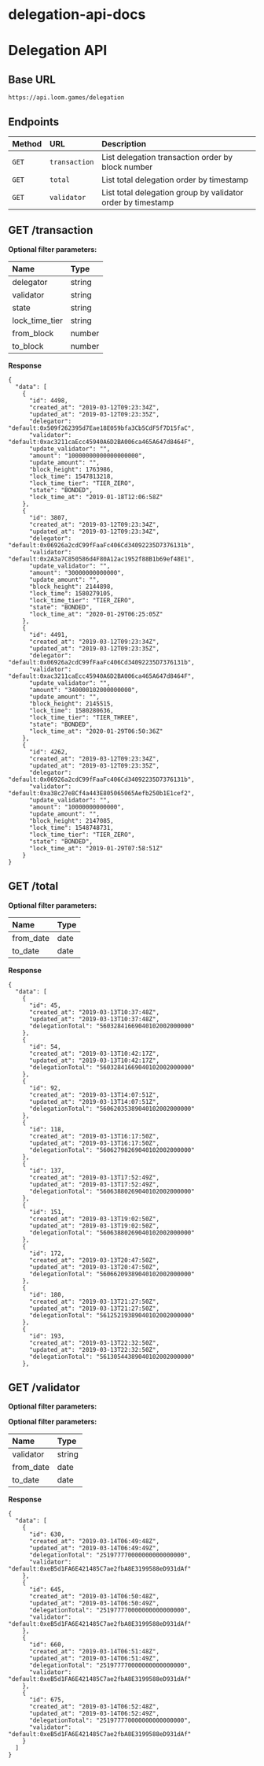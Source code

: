 # delegation-api-docs

# Delegation API

## Base URL

```
https://api.loom.games/delegation
```

## Endpoints

| Method        |  URL | Description |
| :-------------| :-----| :------- |
| `GET` | ```transaction``` | List delegation transaction order by block number |
| `GET` | ```total``` | List total delegation order by timestamp |
| `GET` | ```validator``` | List total delegation group by validator order by timestamp |


## GET /transaction

**Optional filter parameters:**

| Name        |  Type |
| :-----------| :-----|
| delegator | string |
| validator | string |
| state | string |
| lock_time_tier | string |
| from_block | number |
| to_block | number |

**Response**

```
{
  "data": [
    {
      "id": 4498,
      "created_at": "2019-03-12T09:23:34Z",
      "updated_at": "2019-03-12T09:23:35Z",
      "delegator": "default:0x509f262395d7Eae18E059bfa3Cb5CdF5f7D15faC",
      "validator": "default:0xac3211caEcc45940A6D2BA006ca465A647d8464F",
      "update_validator": "",
      "amount": "10000000000000000000",
      "update_amount": "",
      "block_height": 1763986,
      "lock_time": 1547813218,
      "lock_time_tier": "TIER_ZERO",
      "state": "BONDED",
      "lock_time_at": "2019-01-18T12:06:58Z"
    },
    {
      "id": 3807,
      "created_at": "2019-03-12T09:23:34Z",
      "updated_at": "2019-03-12T09:23:34Z",
      "delegator": "default:0x06926a2cdC99fFaaFc406Cd34092235D7376131b",
      "validator": "default:0x2A3a7C850586d4F80A12ac1952f88B1b69ef48E1",
      "update_validator": "",
      "amount": "30000000000000",
      "update_amount": "",
      "block_height": 2144898,
      "lock_time": 1580279105,
      "lock_time_tier": "TIER_ZERO",
      "state": "BONDED",
      "lock_time_at": "2020-01-29T06:25:05Z"
    },
    {
      "id": 4491,
      "created_at": "2019-03-12T09:23:34Z",
      "updated_at": "2019-03-12T09:23:35Z",
      "delegator": "default:0x06926a2cdC99fFaaFc406Cd34092235D7376131b",
      "validator": "default:0xac3211caEcc45940A6D2BA006ca465A647d8464F",
      "update_validator": "",
      "amount": "340000102000000000",
      "update_amount": "",
      "block_height": 2145515,
      "lock_time": 1580280636,
      "lock_time_tier": "TIER_THREE",
      "state": "BONDED",
      "lock_time_at": "2020-01-29T06:50:36Z"
    },
    {
      "id": 4262,
      "created_at": "2019-03-12T09:23:34Z",
      "updated_at": "2019-03-12T09:23:35Z",
      "delegator": "default:0x06926a2cdC99fFaaFc406Cd34092235D7376131b",
      "validator": "default:0xa38c27e8Cf4a443E805065065Aefb250b1E1cef2",
      "update_validator": "",
      "amount": "10000000000000",
      "update_amount": "",
      "block_height": 2147085,
      "lock_time": 1548748731,
      "lock_time_tier": "TIER_ZERO",
      "state": "BONDED",
      "lock_time_at": "2019-01-29T07:58:51Z"
    }
}
```

## GET /total

**Optional filter parameters:**

| Name        |  Type |
| :-----------| :-----|
| from_date | date |
| to_date | date |


**Response**

```
{
  "data": [
    {
      "id": 45,
      "created_at": "2019-03-13T10:37:48Z",
      "updated_at": "2019-03-13T10:37:48Z",
      "delegationTotal": "56032841669040102002000000"
    },
    {
      "id": 54,
      "created_at": "2019-03-13T10:42:17Z",
      "updated_at": "2019-03-13T10:42:17Z",
      "delegationTotal": "56032841669040102002000000"
    },
    {
      "id": 92,
      "created_at": "2019-03-13T14:07:51Z",
      "updated_at": "2019-03-13T14:07:51Z",
      "delegationTotal": "56062035389040102002000000"
    },
    {
      "id": 118,
      "created_at": "2019-03-13T16:17:50Z",
      "updated_at": "2019-03-13T16:17:50Z",
      "delegationTotal": "56062798269040102002000000"
    },
    {
      "id": 137,
      "created_at": "2019-03-13T17:52:49Z",
      "updated_at": "2019-03-13T17:52:49Z",
      "delegationTotal": "56063880269040102002000000"
    },
    {
      "id": 151,
      "created_at": "2019-03-13T19:02:50Z",
      "updated_at": "2019-03-13T19:02:50Z",
      "delegationTotal": "56063880269040102002000000"
    },
    {
      "id": 172,
      "created_at": "2019-03-13T20:47:50Z",
      "updated_at": "2019-03-13T20:47:50Z",
      "delegationTotal": "56066209389040102002000000"
    },
    {
      "id": 180,
      "created_at": "2019-03-13T21:27:50Z",
      "updated_at": "2019-03-13T21:27:50Z",
      "delegationTotal": "56125219389040102002000000"
    },
    {
      "id": 193,
      "created_at": "2019-03-13T22:32:50Z",
      "updated_at": "2019-03-13T22:32:50Z",
      "delegationTotal": "56130544389040102002000000"
    },

```

## GET /validator

**Optional filter parameters:**

**Optional filter parameters:**

| Name        |  Type |
| :-----------| :-----|
| validator | string |
| from_date | date |
| to_date | date |

**Response**

```
{
  "data": [
    {
      "id": 630,
      "created_at": "2019-03-14T06:49:48Z",
      "updated_at": "2019-03-14T06:49:49Z",
      "delegationTotal": "251977770000000000000000",
      "validator": "default:0xeB5d1FA6E421485C7ae2fbA8E3199588eD931dAf"
    },
    {
      "id": 645,
      "created_at": "2019-03-14T06:50:48Z",
      "updated_at": "2019-03-14T06:50:49Z",
      "delegationTotal": "251977770000000000000000",
      "validator": "default:0xeB5d1FA6E421485C7ae2fbA8E3199588eD931dAf"
    },
    {
      "id": 660,
      "created_at": "2019-03-14T06:51:48Z",
      "updated_at": "2019-03-14T06:51:49Z",
      "delegationTotal": "251977770000000000000000",
      "validator": "default:0xeB5d1FA6E421485C7ae2fbA8E3199588eD931dAf"
    },
    {
      "id": 675,
      "created_at": "2019-03-14T06:52:48Z",
      "updated_at": "2019-03-14T06:52:49Z",
      "delegationTotal": "251977770000000000000000",
      "validator": "default:0xeB5d1FA6E421485C7ae2fbA8E3199588eD931dAf"
    }
  ]
}
```
